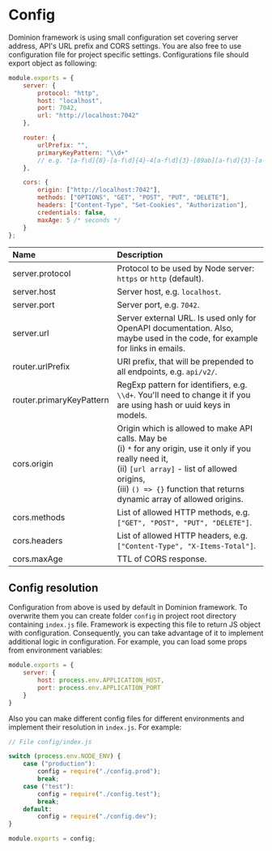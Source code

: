 # Config

Dominion framework is using small configuration set covering server 
address, API's URL prefix and CORS settings. You are also free to use
configuration file for project specific settings. Configurations file 
should export object as following:
 
```js
module.exports = {
    server: {
        protocol: "http",
        host: "localhost",
        port: 7042,        
        url: "http://localhost:7042"
    },

    router: {        
        urlPrefix: "", 
        primaryKeyPattern: "\\d+" 
        // e.g. "[a-f\d]{8}-[a-f\d]{4}-4[a-f\d]{3}-[89ab][a-f\d]{3}-[a-f\d]{12}"
    },

    cors: {
        origin: ["http://localhost:7042"],
        methods: ["OPTIONS", "GET", "POST", "PUT", "DELETE"],
        headers: ["Content-Type", "Set-Cookies", "Authorization"],
        credentials: false,
        maxAge: 5 /* seconds */
    }
};

```
|Name   |Description   |
|:---|:---|
|server.protocol  | Protocol to be used by Node server: `https` or `http` (default).
|server.host  | Server host, e.g. `localhost`.    
|server.port  | Server port, e.g. `7042`.
|server.url   | Server external URL. Is used only for OpenAPI documentation. Also, maybe used in the code, for example for links in emails.
|router.urlPrefix | URI prefix, that will be prepended to all endpoints, e.g. `api/v2/`.
|router.primaryKeyPattern| RegExp pattern for identifiers, e.g. `\\d+`. You'll need to change it if you are using hash or uuid keys in models.
|cors.origin| Origin which is allowed to make API calls. May be <br /> (i) `*` for any origin, use it only if you really need it, <br /> (ii) `[url array]` - list of allowed origins, <br /> (iii) `() => {}` function that returns dynamic array of allowed origins.
|cors.methods| List of allowed HTTP methods, e.g. `["GET", "POST", "PUT", "DELETE"]`.
|cors.headers| List of allowed HTTP headers, e.g. `["Content-Type", "X-Items-Total"]`.
|cors.maxAge| TTL of CORS response.  
  
## Config resolution

Configuration from above is used by default in Dominion framework.
To overwrite them you can create folder `config` in project root
directory containing `index.js` file. Framework is expecting this file
to return JS object with configuration. Consequently, you 
can take advantage of it to implement additional logic in configuration.
For example, you can load some props from environment variables:
```js
module.exports = {
    server: {
        host: process.env.APPLICATION_HOST,
        port: process.env.APPLICATION_PORT
    }
}
```

Also you can make different config files for different environments
and implement their resolution in `index.js`. For example:

```js
// File config/index.js

switch (process.env.NODE_ENV) {
    case ("production"):
        config = require("./config.prod");
        break;
    case ("test"):
        config = require("./config.test");
        break;
    default:
        config = require("./config.dev");
}

module.exports = config;
```
